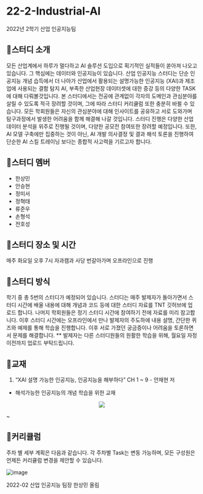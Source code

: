 # 22-2-Industrial-AI
2022년 2학기 산업 인공지능팀

## 🔔스터디 소개
모든 산업계에서 하루가 멀다하고 AI 솔루션 도입으로 획기적인 실적들이 쏟아져 나오고 있습니다. 그 핵심에는 데이터와 인공지능이 있습니다. 산업 인공지능 스터디는 단순 인공지능 개념 습득에서 더 나아가 산업에서 활용되는 설명가능한 인공지능 (XAI)과 제조업에 사용되는 결함 탐지 AI, 부족한 산업현장 데이터셋에 대한 증강 등의 다양한 TASK에 대해 다뤄볼것입니다. 
본 스터디에서는 전공에 관계없이 각자의 도메인과 관심분야를 살릴 수 있도록 적극 장려할 것이며, 그에 따라 스터디 커리큘럼 또한 충분히 바뀔 수 있습니다. 모든 학회원들은 자신의 관심분야에 대해 인사이트를 공유하고 서로 도와가며 탐구과정에서 발생한 어려움을 함께 해결해 나갈 것입니다.
스터디 진행은 다양한 산업 데이터 분석을 위주로 진행될 것이며, 다양한 공모전 참여또한 장려할 예정입니다. 또한, AI 모델 구축에만 집중하는 것이 아닌, AI 개발 의사결정 및 결과 해석 토론을 진행하여 단순한 AI 스킬 트레이닝 보다는 종합적 사고력을 기르고자 합니다. 


## 🔔스터디 멤버
* 한상민
* 안승현
* 정미서
* 정혁태
* 류준우
* 손형석
* 전호성

## 🔔스터디 장소 및 시간
매주 화요일 오후 7시
자과캠과 사당 번갈아가며 오프라인으로 진행


## 🔔스터디 방식
학기 중 총 5번의 스터디가 예정되어 있습니다.
스터디는 매주 발제자가 돌아가면서 스터디 시간에 배울 내용에 대해 개념과 코드 등에 대한 스터디 자료를 TNT 깃허브에 업로드 합니다. 나머지 학회원들은 정기 스터디 시간에 참여하기 전에 자료를 미리 참고합니다. 이후 스터디 시간에는 오프라인에서 만나 발제자의 주도하에 내용 설명, 간단한 퀴즈와 예제를 통해 학습을 진행합니다. 이후 서로 가졌던 궁금증이나 어려움을 토론하면서 문제를 해결합니다.
 ** 발제자는 다른 스터디원들의 원활한 학습을 위해, 월요일 자정 이전까지 업로드 부탁드립니다.


## 🔔교재
1. “XAI 설명 가능한 인공지능, 인공지능을 해부하다” CH 1 ~ 9 - 안재현 저
- 해석가능한 인공지능의 개념 학습을 위한 교재
<p align="center"><img src="https://user-images.githubusercontent.com/76507990/155906079-e4da8433-3bbe-42c5-891a-506b3f502c02.png"></p>
~

## 🔔커리큘럼
주차 별 세부 계획은 다음과 같습니다. 각 주차별 Task는 변동 가능하며, 모든 구성원은 언제든 커리큘럼 변경을 제안할 수 있습니다.

![image](https://user-images.githubusercontent.com/75237893/187481588-af93a2c1-cabf-408d-8ec2-42dbac9c6b46.png)


2022-02 산업 인공지능 팀장 한상민 올림

